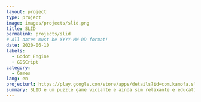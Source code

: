 ```yaml
---
layout: project
type: project
image: images/projects/slid.png
title: SLID
permalink: projects/slid
# All dates must be YYYY-MM-DD format!
date: 2020-06-10
labels:
  - Godot Engine
  - GDSCript
category:
  - Games
lang: en
projecturl: https://play.google.com/store/apps/details?id=com.kamofa.slid
summary: SLID é um puzzle game viciante e ainda sim relaxante e educativo, onde o objetivo principal é formar palavras com as letras existentes no tabuleiro, ganhando pontos e aprendendo novos vocábulos e suas definições com cada movimento.
---
```

